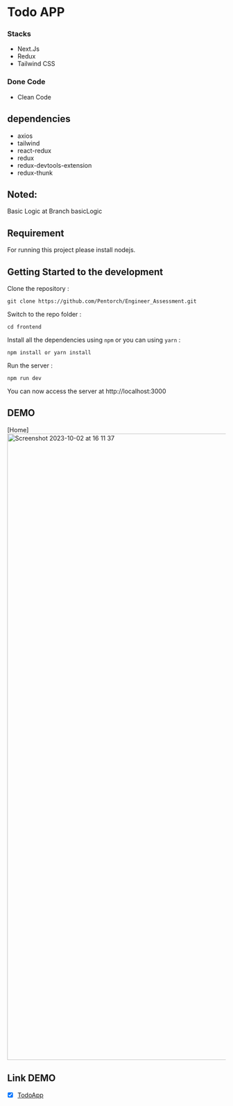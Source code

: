 # Todo APP

### Stacks

- Next.Js
- Redux
- Tailwind CSS

### Done Code

- Clean Code

## dependencies

- axios
- tailwind
- react-redux
- redux
- redux-devtools-extension
- redux-thunk


## Noted:

Basic Logic at Branch basicLogic 

## Requirement

For running this project please install nodejs.

## Getting Started to the development

Clone the repository :

```
git clone https://github.com/Pentorch/Engineer_Assessment.git
```

Switch to the repo folder :

```
cd frontend
```

Install all the dependencies using `npm` or you can using `yarn` :

```
npm install or yarn install
```


Run the server :

```
npm run dev
```

You can now access the server at http://localhost:3000

## DEMO
[Home]
<img width="1440" alt="Screenshot 2023-10-02 at 16 11 37" src="https://github.com/Pentorch/Engineer_Assessment/assets/59289325/ce094843-ad84-47f3-b47e-d10a1463661c">

## Link DEMO

- [x] [TodoApp](https://engineer-assessment.vercel.app/)
